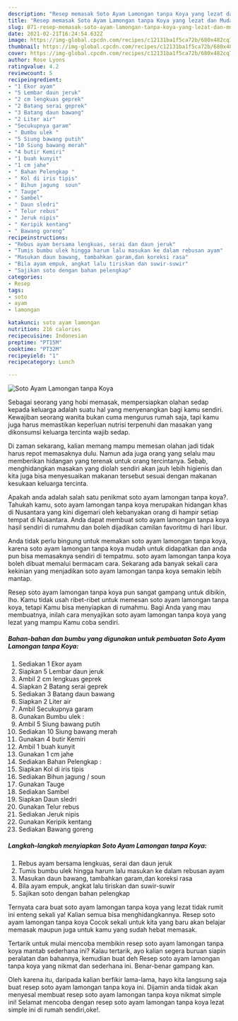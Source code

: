 ```yaml
---
description: "Resep memasak Soto Ayam Lamongan tanpa Koya yang lezat dan Mudah Dibuat"
title: "Resep memasak Soto Ayam Lamongan tanpa Koya yang lezat dan Mudah Dibuat"
slug: 871-resep-memasak-soto-ayam-lamongan-tanpa-koya-yang-lezat-dan-mudah-dibuat
date: 2021-02-21T16:24:54.632Z
image: https://img-global.cpcdn.com/recipes/c12131ba1f5ca72b/680x482cq70/soto-ayam-lamongan-tanpa-koya-foto-resep-utama.jpg
thumbnail: https://img-global.cpcdn.com/recipes/c12131ba1f5ca72b/680x482cq70/soto-ayam-lamongan-tanpa-koya-foto-resep-utama.jpg
cover: https://img-global.cpcdn.com/recipes/c12131ba1f5ca72b/680x482cq70/soto-ayam-lamongan-tanpa-koya-foto-resep-utama.jpg
author: Rose Lyons
ratingvalue: 4.2
reviewcount: 5
recipeingredient:
- "1 Ekor ayam"
- "5 Lembar daun jeruk"
- "2 cm lengkuas geprek"
- "2 Batang serai geprek"
- "3 Batang daun bawang"
- "2 Liter air"
- "Secukupnya garam"
- " Bumbu ulek "
- "5 Siung bawang putih"
- "10 Siung bawang merah"
- "4 butir Kemiri"
- "1 buah kunyit"
- "1 cm jahe"
- " Bahan Pelengkap "
- " Kol di iris tipis"
- " Bihun jagung  soun"
- " Tauge"
- " Sambel"
- " Daun sledri"
- " Telur rebus"
- " Jeruk nipis"
- " Keripik kentang"
- " Bawang goreng"
recipeinstructions:
- "Rebus ayam bersama lengkuas, serai dan daun jeruk"
- "Tumis bumbu ulek hingga harum lalu masukan ke dalam rebusan ayam"
- "Masukan daun bawang, tambahkan garam,dan koreksi rasa"
- "Bila ayam empuk, angkat lalu tiriskan dan suwir-suwir"
- "Sajikan soto dengan bahan pelengkap"
categories:
- Resep
tags:
- soto
- ayam
- lamongan

katakunci: soto ayam lamongan 
nutrition: 216 calories
recipecuisine: Indonesian
preptime: "PT15M"
cooktime: "PT32M"
recipeyield: "1"
recipecategory: Lunch

---
```



![Soto Ayam Lamongan tanpa Koya](https://img-global.cpcdn.com/recipes/c12131ba1f5ca72b/680x482cq70/soto-ayam-lamongan-tanpa-koya-foto-resep-utama.jpg)

Sebagai seorang yang hobi memasak, mempersiapkan olahan sedap kepada keluarga adalah suatu hal yang menyenangkan bagi kamu sendiri. Kewajiban seorang  wanita bukan cuma mengurus rumah saja, tapi kamu juga harus memastikan keperluan nutrisi terpenuhi dan masakan yang dikonsumsi keluarga tercinta wajib sedap.

Di zaman  sekarang, kalian memang mampu memesan olahan jadi tidak harus repot memasaknya dulu. Namun ada juga orang yang selalu mau memberikan hidangan yang terenak untuk orang tercintanya. Sebab, menghidangkan masakan yang diolah sendiri akan jauh lebih higienis dan kita juga bisa menyesuaikan makanan tersebut sesuai dengan makanan kesukaan keluarga tercinta. 



Apakah anda adalah salah satu penikmat soto ayam lamongan tanpa koya?. Tahukah kamu, soto ayam lamongan tanpa koya merupakan hidangan khas di Nusantara yang kini digemari oleh kebanyakan orang di hampir setiap tempat di Nusantara. Anda dapat membuat soto ayam lamongan tanpa koya hasil sendiri di rumahmu dan boleh dijadikan camilan favoritmu di hari libur.

Anda tidak perlu bingung untuk memakan soto ayam lamongan tanpa koya, karena soto ayam lamongan tanpa koya mudah untuk didapatkan dan anda pun bisa memasaknya sendiri di tempatmu. soto ayam lamongan tanpa koya boleh dibuat memalui bermacam cara. Sekarang ada banyak sekali cara kekinian yang menjadikan soto ayam lamongan tanpa koya semakin lebih mantap.

Resep soto ayam lamongan tanpa koya pun sangat gampang untuk dibikin, lho. Kamu tidak usah ribet-ribet untuk memesan soto ayam lamongan tanpa koya, tetapi Kamu bisa menyiapkan di rumahmu. Bagi Anda yang mau membuatnya, inilah cara menyajikan soto ayam lamongan tanpa koya yang lezat yang mampu Kamu coba sendiri.

<!--inarticleads1-->

##### Bahan-bahan dan bumbu yang digunakan untuk pembuatan Soto Ayam Lamongan tanpa Koya:

1. Sediakan 1 Ekor ayam
1. Siapkan 5 Lembar daun jeruk
1. Ambil 2 cm lengkuas geprek
1. Siapkan 2 Batang serai geprek
1. Sediakan 3 Batang daun bawang
1. Siapkan 2 Liter air
1. Ambil Secukupnya garam
1. Gunakan  Bumbu ulek :
1. Ambil 5 Siung bawang putih
1. Sediakan 10 Siung bawang merah
1. Gunakan 4 butir Kemiri
1. Ambil 1 buah kunyit
1. Gunakan 1 cm jahe
1. Sediakan  Bahan Pelengkap :
1. Siapkan  Kol di iris tipis
1. Sediakan  Bihun jagung / soun
1. Gunakan  Tauge
1. Sediakan  Sambel
1. Siapkan  Daun sledri
1. Gunakan  Telur rebus
1. Sediakan  Jeruk nipis
1. Gunakan  Keripik kentang
1. Sediakan  Bawang goreng




<!--inarticleads2-->

##### Langkah-langkah menyiapkan Soto Ayam Lamongan tanpa Koya:

1. Rebus ayam bersama lengkuas, serai dan daun jeruk
1. Tumis bumbu ulek hingga harum lalu masukan ke dalam rebusan ayam
1. Masukan daun bawang, tambahkan garam,dan koreksi rasa
1. Bila ayam empuk, angkat lalu tiriskan dan suwir-suwir
1. Sajikan soto dengan bahan pelengkap




Ternyata cara buat soto ayam lamongan tanpa koya yang lezat tidak rumit ini enteng sekali ya! Kalian semua bisa menghidangkannya. Resep soto ayam lamongan tanpa koya Cocok sekali untuk kita yang baru akan belajar memasak maupun juga untuk kamu yang sudah hebat memasak.

Tertarik untuk mulai mencoba membikin resep soto ayam lamongan tanpa koya mantab sederhana ini? Kalau tertarik, ayo kalian segera buruan siapin peralatan dan bahannya, kemudian buat deh Resep soto ayam lamongan tanpa koya yang nikmat dan sederhana ini. Benar-benar gampang kan. 

Oleh karena itu, daripada kalian berfikir lama-lama, hayo kita langsung saja buat resep soto ayam lamongan tanpa koya ini. Dijamin anda tiidak akan menyesal membuat resep soto ayam lamongan tanpa koya nikmat simple ini! Selamat mencoba dengan resep soto ayam lamongan tanpa koya lezat simple ini di rumah sendiri,oke!.

